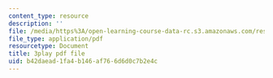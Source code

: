 ```yaml
---
content_type: resource
description: ''
file: /media/https%3A/open-learning-course-data-rc.s3.amazonaws.com/res-9-003-brains-minds-and-machines-summer-course-summer-2015/b42daead1fa4b146af766d6d0c7b2e4c_i0-2sd9RQ6E.pdf
file_type: application/pdf
resourcetype: Document
title: 3play pdf file
uid: b42daead-1fa4-b146-af76-6d6d0c7b2e4c
---
```

